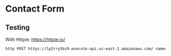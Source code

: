 # Contact Form

## Testing
With Httpie: https://httpie.io/
```bash
http POST https://lp2rry5bz9.execute-api.us-east-1.amazonaws.com/ name=Dustin email=dustin@alandzes.com body=Hey
```